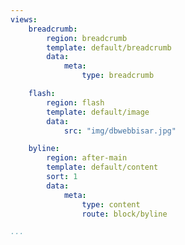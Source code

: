 ```yaml
---
views:
    breadcrumb:
        region: breadcrumb
        template: default/breadcrumb
        data:
            meta:
                type: breadcrumb

    flash:
        region: flash
        template: default/image
        data:
            src: "img/dbwebbisar.jpg"

    byline:
        region: after-main
        template: default/content
        sort: 1
        data:
            meta:
                type: content
                route: block/byline

...
```

